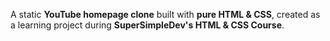 A static **YouTube homepage clone** built with **pure HTML & CSS**, created as a learning project during **SuperSimpleDev's HTML & CSS Course**.
